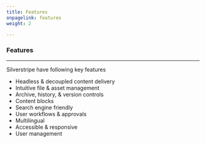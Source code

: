 ```yaml
---
title: Features
onpagelink: features
weight: 2

---
```


### **Features**
--------

Silverstripe have following key features

*   Headless & decoupled content delivery
*   Intuitive file & asset management
*   Archive, history, & version controls
*   Content blocks
*   Search engine friendly
*   User workflows & approvals
*   Multilingual
*   Accessible & responsive
*   User management
